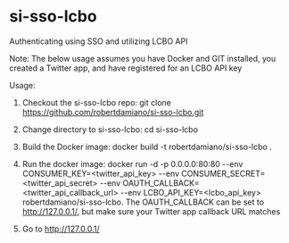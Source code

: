 # si-sso-lcbo
Authenticating using SSO and utilizing LCBO API

Note: The below usage assumes you have Docker and GIT installed, you created a Twitter app, and have registered for an LCBO API key

Usage:

1) Checkout the si-sso-lcbo repo: git clone https://github.com/robertdamiano/si-sso-lcbo.git

2) Change directory to si-sso-lcbo: cd si-sso-lcbo

3) Build the Docker image: docker build -t robertdamiano/si-sso-lcbo .

4) Run the docker image: docker run -d -p 0.0.0.0:80:80 --env CONSUMER_KEY=<twitter_api_key> --env CONSUMER_SECRET=<twitter_api_secret> --env OAUTH_CALLBACK=<twitter_api_callback_url> --env LCBO_API_KEY=<lcbo_api_key> robertdamiano/si-sso-lcbo. The OAUTH_CALLBACK can be set to http://127.0.0.1/, but make sure your Twitter app callback URL matches

5) Go to http://127.0.0.1/
